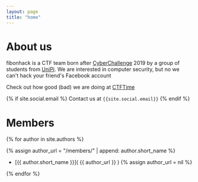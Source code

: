 ```yaml
---
layout: page
title: "home"
---
```


# About us
fibonhack is a CTF team born after [CyberChallenge](https://cyberchallenge.it/) 2019 by a group of students from [UniPi](https://www.unipi.it/).
We are interested in computer security, but no we can't hack your friend's Facebook account

Check out how good (bad) we are doing at [CTFTime](https://ctftime.org/team/117538)

{% if site.social.email %} Contact us at `{{site.social.email}}` {% endif %}

# Members

{% for author in site.authors %}

{% assign author_url = "/members/" | append: author.short_name %}
* [{{ author.short_name }}]( {{ author_url  }} )
{% assign author_url = nil %}

{% endfor %}
